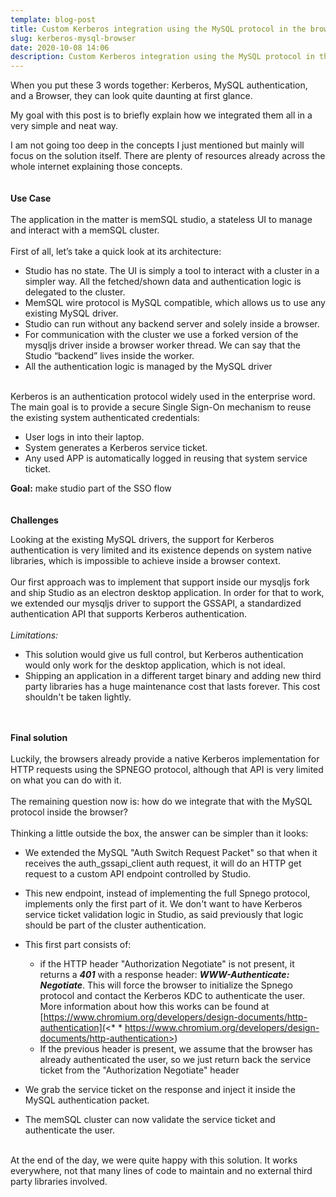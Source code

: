 ```yaml
---
template: blog-post
title: Custom Kerberos integration using the MySQL protocol in the browser
slug: kerberos-mysql-browser
date: 2020-10-08 14:06
description: Custom Kerberos integration using the MySQL protocol in the browser
---
```

When you put these 3 words together: Kerberos, MySQL authentication, and a Browser, they can look quite daunting at first glance.

My goal with this post is to briefly explain how we integrated them all in a very simple and neat way.

I am not going too deep in the concepts I just mentioned but mainly will focus on the solution itself. There are plenty of resources already across the whole internet explaining those concepts.\
\
\
**Use Case**\
\
The application in the matter is memSQL studio, a stateless UI to manage and interact with a memSQL cluster.\
\
First of all, let’s take a quick look at its architecture:

* Studio has no state. The UI is simply a tool to interact with a cluster in a simpler way. All the fetched/shown data and authentication logic is delegated to the cluster.
* MemSQL wire protocol is MySQL compatible, which allows us to use any existing MySQL driver.
* Studio can run without any backend server and solely inside a browser.
* For communication with the cluster we use a forked version of the mysqljs driver inside a browser worker thread. We can say that the Studio “backend” lives inside the worker.
* All the authentication logic is managed by the MySQL driver

\
Kerberos is an authentication protocol widely used in the enterprise word. The main goal is to provide a secure Single Sign-On mechanism to reuse the existing system authenticated credentials:

* User logs in into their laptop.
* System generates a Kerberos service ticket.
* Any used APP is automatically logged in reusing that system service ticket.

**Goal:** make studio part of the SSO flow\
\
**\
Challenges**

Looking at the existing MySQL drivers, the support for Kerberos authentication is very limited and its existence depends on system native libraries, which is impossible to achieve inside a browser context.\
\
Our first approach was to implement that support inside our mysqljs fork and ship Studio as an electron desktop application. In order for that to work, we extended our mysqljs driver to support the GSSAPI, a standardized authentication API that supports Kerberos authentication.\
\
*Limitations:*

* This solution would give us full control, but Kerberos authentication would only work for the desktop application, which is not ideal.
* Shipping an application in a different target binary and adding new third party libraries has a huge maintenance cost that lasts forever. This cost shouldn't be taken lightly.

\
\
**Final solution**\
\
Luckily, the browsers already provide a native Kerberos implementation for HTTP requests using the SPNEGO protocol, although that API is very limited on what you can do with it.\
\
The remaining question now is: how do we integrate that with the MySQL protocol inside the browser?\
\
Thinking a little outside the box, the answer can be simpler than it looks:

* We extended the MySQL "Auth Switch Request Packet" so that when it receives the auth_gssapi_client auth request, it will do an HTTP get request to a custom API endpoint controlled by Studio.
* This new endpoint, instead of implementing the full Spnego protocol, implements only the first part of it. We don't want to have Kerberos service ticket validation logic in Studio, as said previously that logic should be part of the cluster authentication.
* This first part consists of:

  * if the HTTP header "Authorization Negotiate" is not present, it returns a ***401*** with a response header: ***WWW-Authenticate: Negotiate***. This will force the browser to initialize the Spnego protocol and contact the Kerberos KDC to authenticate the user. More information about how this works can be found at [https://www.chromium.org/developers/design-documents/http-authentication](<* * https://www.chromium.org/developers/design-documents/http-authentication>)
  * If the previous header is present, we assume that the browser has already authenticated the user, so we just return back the service ticket from the "Authorization Negotiate" header
* We grab the service ticket on the response and inject it inside the MySQL authentication packet.
* The memSQL cluster can now validate the service ticket and authenticate the user.

\
At the end of the day, we were quite happy with this solution. It works everywhere, not that many lines of code to maintain and no external third party libraries involved.